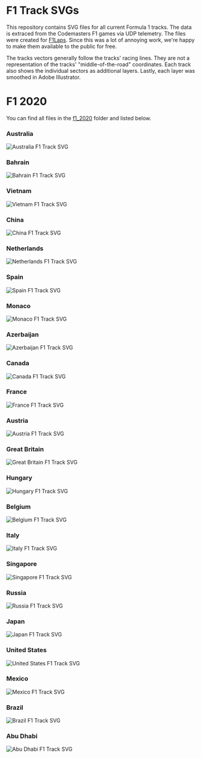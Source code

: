 # F1 Track SVGs
This repository contains SVG files for all current Formula 1 tracks. The data is extraced from the Codemasters F1 games via UDP telemetry. The files were created for [F1Laps](https://www.f1laps.com). Since this was a lot of annoying work, we're happy to make them available to the public for free. 

The tracks vectors generally follow the tracks' racing lines. They are not a representation of the tracks' "middle-of-the-road" coordinates. Each track also shows the individual sectors as additional layers. Lastly, each layer was smoothed in Adobe Illustrator. 

# F1 2020
You can find all files in the [f1_2020](f1_2020) folder and listed below.

### Australia
![Australia F1 Track SVG](f1_2020/australia.svg "Australia F1 Track SVG")

### Bahrain
![Bahrain F1 Track SVG](f1_2020/bahrain.svg "Bahrain F1 Track SVG")

### Vietnam
![Vietnam F1 Track SVG](f1_2020/vietnam.svg "Vietnam F1 Track SVG")

### China
![China F1 Track SVG](f1_2020/china.svg "China F1 Track SVG")

### Netherlands
![Netherlands F1 Track SVG](f1_2020/netherlands.svg "Netherlands F1 Track SVG")

### Spain
![Spain F1 Track SVG](f1_2020/spain.svg "Spain F1 Track SVG")

### Monaco
![Monaco F1 Track SVG](f1_2020/monaco.svg "Monaco F1 Track SVG")

### Azerbaijan
![Azerbaijan F1 Track SVG](f1_2020/azerbaijan.svg "Azerbaijan F1 Track SVG")

### Canada
![Canada F1 Track SVG](f1_2020/canada.svg "Canada F1 Track SVG")

### France
![France F1 Track SVG](f1_2020/france.svg "France F1 Track SVG")

### Austria
![Austria F1 Track SVG](f1_2020/austria.svg "Austria F1 Track SVG")

### Great Britain
![Great Britain F1 Track SVG](f1_2020/greatbritain.svg "Great Britain F1 Track SVG")

### Hungary
![Hungary F1 Track SVG](f1_2020/hungary.svg "Hungary F1 Track SVG")

### Belgium
![Belgium F1 Track SVG](f1_2020/belgium.svg "Belgium F1 Track SVG")

### Italy
![Italy F1 Track SVG](f1_2020/italy.svg "Italy F1 Track SVG")

### Singapore
![Singapore F1 Track SVG](f1_2020/singapore.svg "Singapore F1 Track SVG")

### Russia
![Russia F1 Track SVG](f1_2020/russia.svg "Russia F1 Track SVG")

### Japan
![Japan F1 Track SVG](f1_2020/japan.svg "Japan F1 Track SVG")

### United States
![United States F1 Track SVG](f1_2020/usa.svg "United States F1 Track SVG")

### Mexico
![Mexico F1 Track SVG](f1_2020/mexico.svg "Mexico F1 Track SVG")

### Brazil
![Brazil F1 Track SVG](f1_2020/brazil.svg "Brazil F1 Track SVG")

### Abu Dhabi
![Abu Dhabi F1 Track SVG](f1_2020/abudhabi.svg "Abu Dhabi F1 Track SVG")